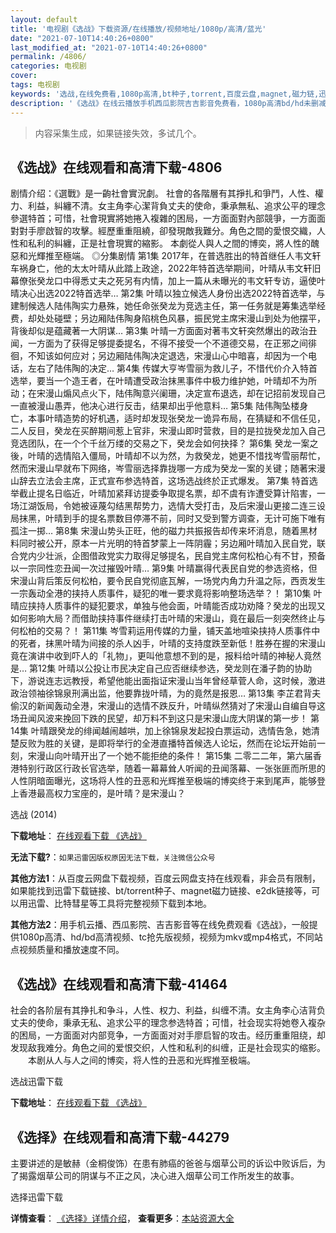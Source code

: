 ```yaml
---
layout: default
title: '电视剧《选战》下载资源/在线播放/视频地址/1080p/高清/蓝光'
date: "2021-07-10T14:40:26+0800"
last_modified_at: "2021-07-10T14:40:26+0800"
permalink: /4806/
categories: 电视剧
cover:
tags: 电视剧
keywords: '选战,在线免费看,1080p高清,bt种子,torrent,百度云盘,magnet,磁力链,迅雷下载资源'
description: '《选战》在线云播放手机西瓜影院吉吉影音免费看，1080p高清bd/hd未删减完整版和tc抢先枪版，mkv/mp4格式，附带bt/torrent种子、magnet/磁力链、百度云盘、网盘资源迅雷下载链接'
---
```


>内容采集生成，如果链接失效，多试几个。


## 《选战》在线观看和高清下载-4806

剧情介绍：《選戰》是一齣社會實況劇。   社會的各階層有其掙扎和爭鬥，人性、權力、利益，糾纏不清。女主角李心潔背負丈夫的使命，秉承無私、追求公平的理念參選特首；可惜，社會現實將她捲入複雜的困局，一方面面對內部競爭，一方面面對對手廖啟智的攻擊。經歷重重阻繞，卻發現敵我難分。角色之間的愛恨交織，人性和私利的糾纏，正是社會現實的縮影。   本劇從人與人之間的博奕，將人性的醜惡和光輝推至極端。   ◎分集剧情   第1集   2017年，在普选胜出的特首继任人韦文轩车祸身亡，他的太太叶晴从此踏上政途，2022年特首选举期间，叶晴从韦文轩旧幕僚张癸龙口中得悉丈夫之死另有内情，加上一篇从未曝光的韦文轩专访，逼使叶晴决心出选2022特首选举…   第2集   叶晴以独立候选人身份出选2022特首选举，与建制候选人陆伟陶实力悬殊，她任命张癸龙为竞选主任，第一任务就是筹集选举经费，却处处碰壁；叧边厢陆伟陶身陷桃色风暴，振民党主席宋漫山到处为他摆平，背後却似是蕴藏著一大阴谋…   第3集   叶晴一方面面对著韦文轩突然爆出的政治丑闻，一方面为了获得足够提委提名，不得不接受一个不道德交易，在正邪之间徘徊，不知该如何应对；另边厢陆伟陶决定退选，宋漫山心中暗喜，却因为一个电话，左右了陆伟陶的决定…   第4集   传媒大亨岑雪丽为救儿子，不惜代价介入特首选举，要当一个造王者，在叶晴遭受政治抹黑事件中极力维护她，叶晴却不为所动；在宋漫山煽风点火下，陆伟陶意兴阑珊，决定宣布退选，却在记招前发现自己一直被漫山愚弄，他决心进行反击，结果却出乎他意料…   第5集   陆伟陶坠楼身亡，本事叶晴造势的好机遇，适时却发现张癸龙一诡异布局，在猜疑和不信任见，二人反目，癸龙在买醉期间惹上官非，宋漫山即时营救，目的是拉拢癸龙加入自己竞选团队，在一个个千丝万缕的交易之下，癸龙会如何抉择？   第6集   癸龙一案之後，叶晴的选情陷入僵局，叶晴却不以为然，为救癸龙，她更不惜找岑雪丽帮忙，然而宋漫山早就布下网络，岑雪丽选择靠拢哪一方成为癸龙一案的关键；随著宋漫山辞去立法会主席，正式宣布参选特首，这场选战终於正式爆发。   第7集   特首选举截止提名日临近，叶晴加紧拜访提委争取提名票，却不虞有诈遭受算计陷害，一场江湖饭局，令她被诬蔑勾结黑帮势力，选情大受打击，及后宋漫山更接二连三设局抹黑，叶晴到手的提名票数目停滞不前，同时又受到警方调查，无计可施下唯有孤注一掷…   第8集   宋漫山势头正旺，他的磁力共振报告却传来坏消息，随着黑材料同时被公开，原本一片光明的特首梦蒙上一阵阴霾；另边厢叶晴加入民自党，联合党内少壮派，企图借政党实力取得足够提名，民自党主席何松柏心有不甘，预备以一宗同性恋丑闻一次过摧毁叶晴…   第9集   叶晴赢得代表民自党的参选资格，但宋漫山背后策反何松柏，要令民自党彻底瓦解，一场党内角力升温之际，西贡发生一宗轰动全港的挟持人质事件，疑犯的唯一要求竟将影响整场选举？！   第10集   叶晴应挟持人质事件的疑犯要求，单独与他会面，叶晴能否成功劝降？癸龙的出现又如何影响大局？而借助挟持事件继续打击叶晴的宋漫山，竟在最后一刻突然终止与何松柏的交易？！   第11集   岑雪莉运用传媒的力量，铺天盖地喧染挟持人质事件中的死者，抹黑叶晴为间接的杀人凶手，叶晴的支持度跌至新低！胜券在握的宋漫山竟在演讲中收到吓人的「礼物」，更叫他意想不到的是，报料给叶晴的神秘人竟然是…   第12集   叶晴以公投让市民决定自己应否继续参选，癸龙则在潘子韵的协助下，游说连志远教授，希望他能出面指证宋漫山当年曾经草菅人命，这时候，激进政治领袖徐锦泉刑满出监，他要靠拢叶晴，为的竟然是报恩…   第13集   李芷君背夫偷汉的新闻轰动全港，宋漫山的选情不跌反升，叶晴纵然猜对了宋漫山自编自导这场丑闻风波来挽回下跌的民望，却万料不到这只是宋漫山庞大阴谋的第一步！   第14集   叶晴跟癸龙的绯闻越闹越哄，加上徐锦泉发起投白票运动，选情告急，她清楚反败为胜的关键，是即将举行的全港直播特首候选人论坛，然而在论坛开始前一刻，宋漫山向叶晴开出了一个她不能拒绝的条件！   第15集   二零二二年，第六届香港特别行政区行政长官选举，随着一幕幕耸人听闻的丑闻落幕、一张张匪而所思的人性阴暗面曝光，这场将人性的丑恶和光辉推至极端的博奕终于来到尾声，能够登上香港最高权力宝座的，是叶晴？是宋漫山？


选战 (2014)

**下载地址**： [在线观看下载 《选战》](https://www.btbtdy.me/btdy/dy365.html) 


**无法下载?**：`如果迅雷因版权原因无法下载，关注微信公众号 `

**其他方法1**：从百度云网盘下载视频，百度云网盘支持在线观看，非会员有限制，如果能找到迅雷下载链接、bt/torrent种子、magnet磁力链接、e2dk链接等，可以用迅雷、比特彗星等工具将完整视频下载到本地。

**其他方法2**：用手机云播、西瓜影院、吉吉影音等在线免费观看《选战》，一般提供1080p高清、hd/bd高清视频、tc抢先版视频，视频为mkv或mp4格式，不同站点视频质量和播放速度不同。


## 《选战》在线观看和高清下载-41464

社会的各阶层有其挣扎和争斗，人性、权力、利益，纠缠不清。女主角李心洁背负丈夫的使命，秉承无私、追求公平的理念参选特首；可惜，社会现实将她卷入複杂的困局，一方面面对内部竞争，一方面面对对手廖启智的攻击。经历重重阻绕，却发现敌我难分。角色之间的爱恨交织，人性和私利的纠缠，正是社会现实的缩影。 　　本剧从人与人之间的博奕，将人性的丑恶和光辉推至极端。<!---剧情end--->


选战迅雷下载

**下载地址**： [在线观看下载 《选战》](https://www.993dy.com//vod-detail-id-10816.html) 


## 《选择》在线观看和高清下载-44279

主要讲述的是敏赫（金桐俊饰）在患有肺癌的爸爸与烟草公司的诉讼中败诉后，为了揭露烟草公司的阴谋与不正之风，决心进入烟草公司工作所发生的故事。<!---剧情end--->


选择迅雷下载

**详情查看**： [《选择》详情介绍](/movie/44279/)， **查看更多**：[本站资源大全](/movie/t/all/)

